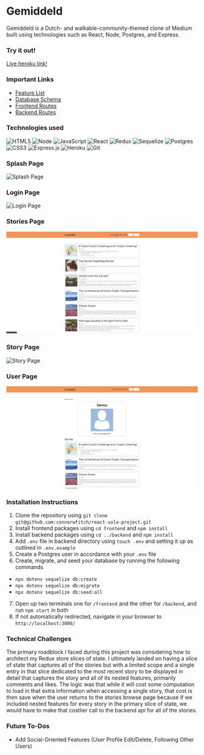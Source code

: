 # Gemiddeld 
Gemiddeld is a Dutch- and walkable-community-themed clone of Medium built using technologies such as React, Node, Postgres, and Express.

### Try it out!
[Live heroku link!](https://gemiddeld.herokuapp.com/)

### Important Links
* [Feature List](https://github.com/connorwfitch/react-solo-project/wiki/Feature-List)
* [Database Schema](https://github.com/connorwfitch/react-solo-project/wiki/Database-Schema)
* [Frontend Routes](https://github.com/connorwfitch/react-solo-project/wiki/Frontend-Routes)
* [Backend Routes](https://github.com/connorwfitch/react-solo-project/wiki/Backend-Routes)

### Technologies used
![HTML5](https://img.shields.io/badge/html5-%23E34F26.svg?style=for-the-badge&logo=html5&logoColor=white)
![Node](https://img.shields.io/badge/Node.js-43853D?style=for-the-badge&logo=node.js&logoColor=white)
![JavaScript](https://img.shields.io/badge/javascript-%23323330.svg?style=for-the-badge&logo=javascript&logoColor=%23F7DF1E)
![React](https://img.shields.io/badge/react-%2320232a.svg?style=for-the-badge&logo=react&logoColor=%2361DAFB)
![Redux](https://img.shields.io/badge/redux-%23593d88.svg?style=for-the-badge&logo=redux&logoColor=white)
![Sequelize](https://img.shields.io/badge/Sequelize-52B0E7?style=for-the-badge&logo=Sequelize&logoColor=white)
![Postgres](https://img.shields.io/badge/postgres-%23316192.svg?style=for-the-badge&logo=postgresql&logoColor=white)
![CSS3](https://img.shields.io/badge/css3-%231572B6.svg?style=for-the-badge&logo=css3&logoColor=white)
![Express.js](https://img.shields.io/badge/express.js-%23404d59.svg?style=for-the-badge&logo=express&logoColor=%2361DAFB)
![Heroku](https://img.shields.io/badge/heroku-%23430098.svg?style=for-the-badge&logo=heroku&logoColor=white)
![Git](https://img.shields.io/badge/git-%23F05033.svg?style=for-the-badge&logo=git&logoColor=white)

### Splash Page
![Splash Page](docs/splash.png)

### Login Page
![Login Page](docs/login.png)

### Stories Page
![Stories Page](docs/stories.png)

### Story Page
![Story Page](docs/story.png)

### User Page
![User Page](docs/user.png)

### Installation Instructions
1. Clone the repository using `git clone git@github.com:connorwfitch/react-solo-project.git`
2. Install frontend packages using `cd frontend` and `npm install`
3. Install backend packages using `cd ../backend` and `npm install`
4. Add `.env` file in backend directory using `touch .env` and setting it up as outlined in `.env.example`
5. Create a Postgres user in accordance with your `.env` file
6. Create, migrate, and seed your database by running the following commands
  * `npx dotenv sequelize db:create`
  * `npx dotenv sequelize db:migrate`
  * `npx dotenv sequelize db:seed:all`
7. Open up two terminals one for `/frontend` and the other for `/backend`, and run `npm start` in both
8. If not automatically redirected, navigate in your browser to `http://localhost:3000/`

### Technical Challenges
The primary roadblock I faced during this project was considering how to architect my Redux store slices of state. I ultimately landed on having a slice of state that captures all of the stories but with a limited scope and a single entry in that slice dedicated to the most recent story to be displayed in detail that captures the story and all of its nested features, primarily comments and likes. The logic was that while it will cost some computation to load in that extra information when accessing a single story, that cost is then save when the user returns to the stories browse page because if we included nested features for every story in the primary slice of state, we would have to make that costlier call to the backend api for all of the stories.

### Future To-Dos
* Add Social-Oriented Features (User Profile Edit/Delete, Following Other Users)
